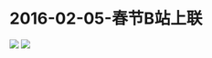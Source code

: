 # 2016-02-05-春节B站上联
![](https://bilicover2016.github.io/Android/2016-02-05-春节B站上联.jpg)
![](https://bilicover2016.github.io/PC/2016-02-05.jpg)